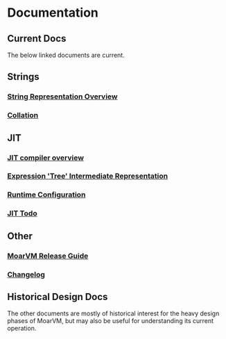 # Documentation

## Current Docs
The below linked documents are current.

## Strings

### [String Representation Overview](strings.asciidoc)

### [Collation](collation.asciidoc)

## JIT

### [JIT compiler overview](jit/overview.org)

### [Expression 'Tree' Intermediate Representation](jit/ir.md)

### [Runtime Configuration](jit/runtime.md)

### [JIT Todo](jit/todo.org)


## Other

### [MoarVM Release Guide](release_guide.md)

### [Changelog](ChangeLog)

## Historical Design Docs

The other documents are mostly of historical interest for the heavy design phases
of MoarVM, but may also be useful for understanding its current operation.
